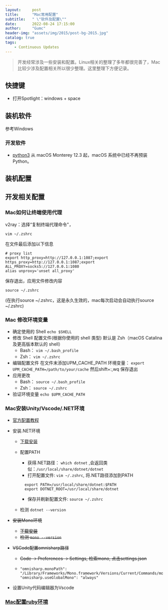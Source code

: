 ```yaml
---
layout:     post
title:      "Mac常用配置"
subtitle:   " \"软件及配置\""
date:       2022-08-24 17:15:00
author:     "Gumc"
header-img: "assets/img/2015/post-bg-2015.jpg"
catalog: true
tags:
    - Continuous Updates
---
```

> 开发经常涉及一些安装和配置。Linux相关的整理了多年都很完善了，Mac比较少涉及配置相关所以很少整理。这里整理下方便记录。

## 快捷键

* 打开Spotlight：windows + space

## 装机软件

参考Windows

### 开发软件

* [python3](https://www.python.org/downloads/) 从 macOS Monterey 12.3 起，macOS 系统中已经不再预装 Python。

## 装机配置

## 开发相关配置

### Mac如何让终端使用代理

v2ray：选择“复制终端代理命令"，

```
vim ~/.zshrc
```

在文件最后添加以下信息

```
# proxy list
export http_proxy=http://127.0.0.1:1087;export https_proxy=http://127.0.0.1:1087;export ALL_PROXY=socks5://127.0.0.1:1080
alias unproxy='unset all_proxy'
```

保存退出，应用文件修改内容

```
source ~/.zshrc
```

(在执行source ~/.zshrc，这是永久生效的，mac每次启动会自动执行source ~/.zshrc)

### Mac 修改环境变量

* 确定使用的 Shell
  `echo $SHELL`
* 修改 Shell 配置文件(根据你使用的 shell 类型)
  默认是 Zsh（macOS Catalina 及更高版本默认的 shell）
  * Bash：
    `vim ~/.bash_profile`
  * Zsh：
    `vim ~/.zshrc`
* 编辑配置文件
  在文件末添加UPM_CACHE_PATH 环境变量：
  `export UPM_CACHE_PATH=/path/to/your/cache`
  然后shift+:,wq 保存退出
* 应用更改
  * Bash：
    `source ~/.bash_profile`
  * Zsh：
    `source ~/.zshrc`
* 验证环境变量
  `echo $UPM_CACHE_PATH`

### Mac安装Unity/Vscode/.NET环境

* [官方配置教程](https://code.visualstudio.com/docs/other/unity)
* 安装.NET环境

  * [下载安装](https://dotnet.microsoft.com/en-us/download)
  * 配置PATH

    * 获得.NET路径： `which dotnet` ,会返回类似：`/usr/local/share/dotnet/dotnet`
    * 打开配置文件: `vim ~/.zshrc`, 将.NET路径添加到PATH

    ```
      export PATH=/usr/local/share/dotnet:$PATH
      export DOTNET_ROOT=/usr/local/share/dotnet
    ```

    * 保存并刷新配置文件: `source ~/.zshrc`
  * 检测
    `dotnet --version`
* ~~安装Mono环境~~

  * [~~下载安装~~](https://www.mono-project.com/download/stable/)
  * ~~检测
    `mono --version`~~
* ~~VSCode配置omnisharp路径~~

  * ~~Code -> Preferences -> Settings, 检索mono, 点击settings.json~~
  * ```plaintext
    "omnisharp.monoPath": "/Library/Frameworks/Mono.framework/Versions/Current/Commands/mono",
    "omnisharp.useGlobalMono": "always"
    ```

<!-- * 设置~/.bash_profile环境变量
```csharp
  export FrameworkPathOverride=/Library/Frameworks/Mono.framework/Versions/Current
  export PATH=/usr/local/share/dotnet:$PATH
``` -->

* 设置Unity代码编辑器为Vscode

### [Mac配置ruby环境](https://gumcstronger.github.io/2024/10/01/mac-ruby-install)
